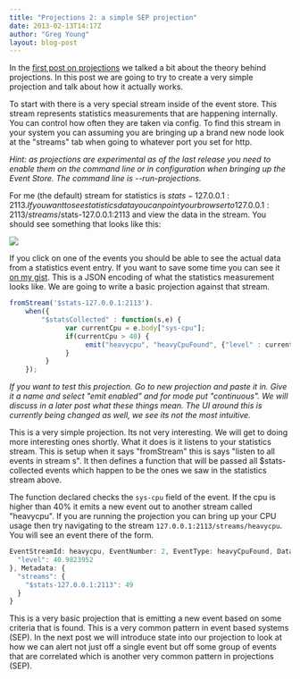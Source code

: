 ```yaml
---
title: "Projections 2: a simple SEP projection"
date: 2013-02-13T14:17Z
author: "Greg Young"
layout: blog-post
---
```


In the [first post on projections](http://goodenoughsoftware.net/2013/02/12/projections-1-the-theory) we talked a bit about the theory behind projections. In this post we are going to try to create a very simple projection and talk about how it actually works.

To start with there is a very special stream inside of the event store. This stream represents statistics measurements that are happening internally. You can control how often they are taken via config. To find this stream in your system you can assuming you are bringing up a brand new node look at the "streams" tab when going to whatever port you set for http.

*Hint: as projections are experimental as of the last release you need to enable them on the command line or in configuration when bringing up the Event Store. The command line is --run-projections.*

For me (the default) stream for statistics is $stats-127.0.0.1:2113. If you want to see statistics data you can point your browser to 127.0.0.1:2113/streams/$stats-127.0.0.1:2113 and view the data in the stream. You should see something that looks like this:

![](http://gregfyoung.files.wordpress.com/2013/02/streamviewed.png)

If you click on one of the events you should be able to see the actual data from a statistics event entry. If you want to save some time you can see it [on my gist](https://gist.github.com/gregoryyoung/4944753). This is a JSON encoding of what the statistics measurement looks like. We are going to write a basic projection against that stream.

```javascript
fromStream('$stats-127.0.0.1:2113').
    when({
        "$statsCollected" : function(s,e) {
              var currentCpu = e.body["sys-cpu"];
              if(currentCpu > 40) {
                   emit("heavycpu", "heavyCpuFound", {"level" : currentCpu})
              }
         }
    });
```

*If you want to test this projection. Go to new projection and paste it in. Give it a name and select "emit enabled" and for mode put "continuous". We will discuss in a later post what these things mean. The UI around this is currently being changed as well, we see its not the most intuitive.*

This is a very simple projection. Its not very interesting. We will get to doing more interesting ones shortly. What it does is it listens to your statistics stream. This is setup when it says "fromStream" this is says "listen to all events in stream s". It then defines a function that will be passed all $stats-collected events which happen to be the ones we saw in the statistics stream above.

The function declared checks the `sys-cpu` field of the event. If the cpu is higher than 40% it emits a new event out to another stream called "heavycpu". If you are running the projection you can bring up your CPU usage then try navigating to the stream `127.0.0.1:2113/streams/heavycpu`. You will see an event there of the form.

```javascript
EventStreamId: heavycpu, EventNumber: 2, EventType: heavyCpuFound, Data: {
  "level": 40.9823952
}, Metadata: {
  "streams": {
    "$stats-127.0.0.1:2113": 49
  }
}
```

This is a very basic projection that is emitting a new event based on some criteria that is found. This is a very common pattern in event based systems (SEP). In the next post we will introduce state into our projection to look at how we can alert not just off a single event but off some group of events that are correlated which is another very common pattern in projections (SEP).